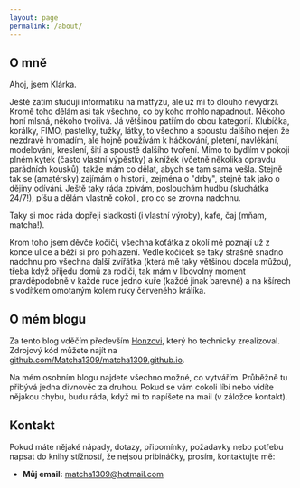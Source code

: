 ```yaml
---
layout: page
permalink: /about/
---
```


## O mně
Ahoj, jsem Klárka.

Ještě zatím studuji informatiku na matfyzu, ale už mi to dlouho nevydrží. Kromě toho dělám asi tak všechno,
co by koho mohlo napadnout. Někoho honí mlsná, někoho tvořivá. Já většinou patřím do obou kategorií.
Klubíčka, korálky, FIMO, pastelky, tužky, látky, to všechno a spoustu dalšího nejen že nezdravě hromadím,
ale hojně používám k háčkování, pletení, navlékání, modelování, kreslení, šití a spoustě dalšího tvoření.
Mimo to bydlím v pokoji plném kytek (často vlastní výpěstky) a knížek (včetně několika opravdu parádních kousků),
takže mám co dělat, abych se tam sama vešla. Stejně tak se (amatérsky) zajímám o historii, zejména o "drby",
stejně tak jako o dějiny odívání. Ještě taky ráda zpívám, poslouchám hudbu (sluchátka 24/7!),
píšu a dělám vlastně cokoli, pro co se zrovna nadchnu.

Taky si moc ráda dopřeji sladkosti (i vlastní výroby), kafe, čaj (mňam, matcha!).

Krom toho jsem děvče kočičí, všechna koťátka z okolí mě poznají už z konce ulice a běží si pro pohlazení.
Vedle kočiček se taky strašně snadno nadchnu pro všechna další zvířátka (která mě taky většinou docela můžou),
třeba když přijedu domů za rodiči, tak mám v libovolný moment pravděpodobně v každé ruce jedno kuře
(každé jinak barevné) a na kšírech s vodítkem omotaným kolem ruky červeného králíka.


## O mém blogu
Za tento blog vděčím především [Honzovi](https://blackblog.cz/), který ho technicky zrealizoval.
Zdrojový kód můžete najít na [github.com/Matcha1309/matcha1309.github.io](https://github.com/Matcha1309/matcha1309.github.io).

Na mém osobním blogu najdete všechno možné, co vytvářím. Průběžně tu přibývá jedna divnověc za druhou.
Pokud se vám cokoli líbí nebo vidíte nějakou chybu, budu ráda, když mi to napíšete na mail (v záložce kontakt).

## Kontakt
Pokud máte nějaké nápady, dotazy, připomínky, požadavky nebo potřebu napsat do knihy stížností,
že nejsou pribináčky, prosím, kontaktujte mě:

- **Můj email:** [matcha1309@hotmail.com](mailto:matcha1309@hotmail.com)
